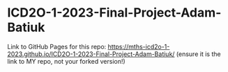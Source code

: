 # ICD2O-1-2023-Final-Project-Adam-Batiuk

Link to GitHub Pages for this repo: <https://mths-icd2o-1-2023.github.io/ICD2O-1-2023-Final-Project-Adam-Batiuk/>
(ensure it is the link to MY repo, not your forked version!)
